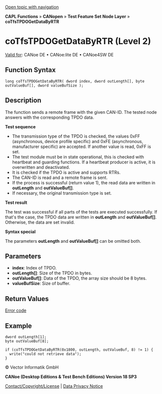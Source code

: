 [Open topic with navigation](../../../../../../CANoeDEFamily.htm#Topics/CAPLFunctions/CANopen/NodeLayerTFS/Functions/CAPLfunctionCoTfsTpdoGetDataByRtr.md)

**CAPL Functions** » **CANopen** » **Test Feature Set Node Layer** » **coTfsTPDOGetDataByRTR**

# coTfsTPDOGetDataByRTR (Level 2)

[Valid for](../../../../Shared/FeatureAvailability.md): CANoe DE • CANoe:lite DE • CANoe4SW DE

## Function Syntax

```plaintext
long coTfsTPDOGetDataByRTR( dword index, dword outLength[], byte outValueBuf[], dword valueBufSize );
```

## Description

The function sends a remote frame with the given CAN-ID. The tested node answers with the corresponding TPDO data.

**Test sequence**

- The transmission type of the TPDO is checked, the values 0xFF (asynchronous, device profile specific) and 0xFE (asynchronous, manufacturer specific) are accepted. If another value is read, 0xFF is set.
- The test module must be in state operational, this is checked with heartbeat and guarding functions. If a heartbeat producer is active, it is overwritten and deactivated.
- It is checked if the TPDO is active and supports RTRs.
- The CAN-ID is read and a remote frame is sent.
- If the process is successful (return value 1), the read data are written in **outLength** and **outValueBuf[]**.
- If necessary, the original transmission type is set.

**Test result**

The test was successful if all parts of the tests are executed successfully. If that's the case, the TPDO data are written in **outLength** and **outValueBuf[]**. Otherwise, the data are set invalid.

**Syntax special**

The parameters **outLength** and **outValueBuf[]** can be omitted both.

## Parameters

- **index**: Index of TPDO.
- **outLength[]**: Size of the TPDO in bytes.
- **outValueBuf[]**: Data of the TPDO, the array size should be 8 bytes.
- **valueBufSize**: Size of buffer.

## Return Values

[Error code](../CAPLfunctionsCANopenNLTFSErrorCodes.md)

## Example

```plaintext
dword outLength[1];
byte outValueBuf[8];

if (coTfsTPDOGetDataByRTR(0x1800, outLength, outValueBuf, 8) != 1) {
  write("could not retrieve data");
}
```

© Vector Informatik GmbH

**CANoe (Desktop Editions & Test Bench Editions) Version 18 SP3**

[Contact/Copyright/License](../../../../Shared/ContactCopyrightLicense.md) | [Data Privacy Notice](https://www.vector.com/int/en/company/get-info/privacy-policy/)